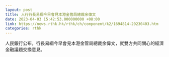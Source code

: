 ```yaml
---
layout: post
title: 人行行長易綱今早會見本港金管局總裁余偉文
date: 2023-04-03 15:42:53.000000000 +08:00
link: https://news.rthk.hk/rthk/ch/component/k2/1694814-20230403.htm
categories: rthk
---
```


人民銀行公布，行長易綱今早會見本港金管局總裁余偉文，就雙方共同關心的經濟金融議題交換意見。
